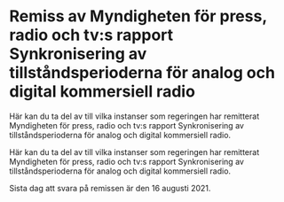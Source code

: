 # Remiss av Myndigheten för press, radio och tv:s rapport Synkronisering av tillståndsperioderna för analog och digital kommersiell radio

Här kan du ta del av till vilka instanser som regeringen har remitterat Myndigheten för press, radio och tv:s rapport Synkronisering av tillståndsperioderna för analog och digital kommersiell radio.

Här kan du ta del av till vilka instanser som regeringen har remitterat Myndigheten för press, radio och tv:s rapport Synkronisering av tillståndsperioderna för analog och digital kommersiell radio.

Sista dag att svara på remissen är den 16 augusti 2021.
